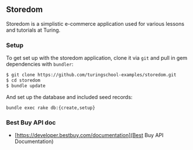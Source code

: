 ## Storedom

Storedom is a simplistic e-commerce application used for various lessons and tutorials at Turing.

### Setup

To get set up with the storedom application, clone it
via `git` and pull in gem dependencies with `bundler`:

```sh
$ git clone https://github.com/turingschool-examples/storedom.git
$ cd storedom
$ bundle update
```

And set up the database and included seed records:

```
bundle exec rake db:{create,setup}
```

### Best Buy API doc
* [https://developer.bestbuy.com/documentation](Best Buy API Documentation)
